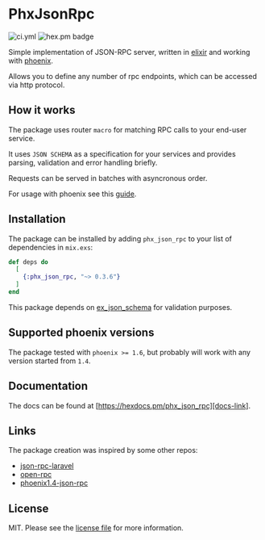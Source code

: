 # PhxJsonRpc

![ci.yml][link-ci]
![hex.pm badge][hex-link]

Simple implementation of JSON-RPC server, written in [elixir][elixir-link] and working with [phoenix][phoenix-link].

Allows you to define any number of rpc endpoints, which can be accessed via http protocol.

## How it works

The package uses router `macro` for matching RPC calls to your end-user service.

It uses `JSON SCHEMA` as a specification for your services and provides parsing, validation and error handling briefly.

Requests can be served in batches with asyncronous order.

For usage with phoenix see this [guide][guide-link].

## Installation

The package can be installed
by adding `phx_json_rpc` to your list of dependencies in `mix.exs`:

```elixir
def deps do
  [
    {:phx_json_rpc, "~> 0.3.6"}
  ]
end
```

This package depends on [ex_json_schema](https://github.com/jonasschmidt/ex_json_schema) for validation purposes.

## Supported phoenix versions

The package tested with `phoenix >= 1.6`, but probably will work with any version started from `1.4`.

## Documentation

The docs can be found at [https://hexdocs.pm/phx_json_rpc][docs-link].

## Links

The package creation was inspired by some other repos:

- [json-rpc-laravel](https://github.com/avto-dev/json-rpc-laravel)
- [open-rpc](https://github.com/open-rpc/)
- [phoenix1.4-json-rpc](https://github.com/vruizext/phoenix1.4-json-rpc)

## License

MIT. Please see the [license file](LICENSE.md) for more information.

[link-ci]: https://github.com/shirokovnv/phx_json_rpc/actions/workflows/ci.yml/badge.svg
[elixir-link]: https://elixir-lang.org/
[phoenix-link]: https://www.phoenixframework.org/
[guide-link]: https://hexdocs.pm/phx_json_rpc/PhxJsonRpc.html
[docs-link]: https://hexdocs.pm/phx_json_rpc
[hex-link]: https://img.shields.io/hexpm/v/phx_json_rpc